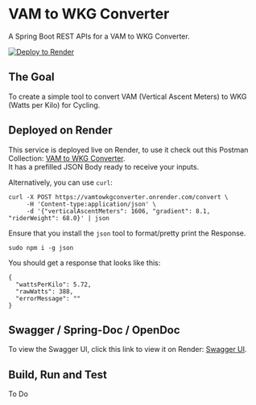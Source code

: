 # VAM to WKG Converter

A Spring Boot REST APIs for a VAM to WKG Converter.

[![Deploy to Render](https://render.com/images/deploy-to-render-button.svg)](https://render.com/deploy?repo=https://github.com/lukegjpotter/VamToWkgConverter)

## The Goal

To create a simple tool to convert VAM (Vertical Ascent Meters) to WKG (Watts per Kilo) for Cycling.

## Deployed on Render

This service is deployed live on Render, to use it check out this Postman Collection: [VAM to WKG Converter](https://www.postman.com/bold-moon-552911/vam-to-wkg-converter/collection/3947605-f4ce653e-e072-43bc-9d02-46ebebcb466e/?action=share&creator=3947605&active-environment=3947605-66239eed-fd66-476f-ae05-56f00b94bf18).  
It has a prefilled JSON Body ready to receive your inputs.

Alternatively, you can use `curl`:

    curl -X POST https://vamtowkgconverter.onrender.com/convert \
         -H 'Content-type:application/json' \
         -d '{"verticalAscentMeters": 1606, "gradient": 8.1, "riderWeight": 68.0}' | json

Ensure that you install the `json` tool to format/pretty print the Response.

    sudo npm i -g json

You should get a response that looks like this:

    {
      "wattsPerKilo": 5.72,
      "rawWatts": 388,
      "errorMessage": ""
    }

## Swagger / Spring-Doc / OpenDoc

To view the Swagger UI, click this link to view it on Render: [Swagger UI](https://vamtowkgconverter.onrender.com/swagger-ui/index.html).

## Build, Run and Test

To Do
